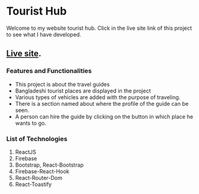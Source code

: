 # Tourist Hub

Welcome to my website tourist hub. Click in the live site link of this project to see what I have developed.

## [Live site](https://).


### Features and Functionalities
* This project is about the travel guides
* Bangladeshi tourist places are displayed in the project 
* Various types of vehicles are added with the purpose of traveling.
* There is a section named about where the profile of the guide can be seen.
* A person can hire the guide by clicking on the button in which place he wants to go.

### List of Technologies
1. ReactJS
3. Firebase
2. Bootstrap, React-Bootstrap
4. Firebase-React-Hook
5. React-Router-Dom
6. React-Toastify
